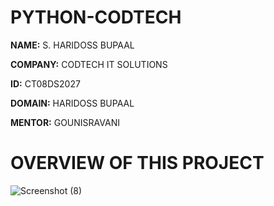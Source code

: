 # PYTHON-CODTECH
**NAME:** S. HARIDOSS BUPAAL

**COMPANY:** CODTECH IT SOLUTIONS

**ID:** CT08DS2027

**DOMAIN:** HARIDOSS BUPAAL

**MENTOR:** GOUNISRAVANI

# OVERVIEW OF THIS PROJECT
![Screenshot (8)](https://github.com/Alagar02/PYTHON-CODTECH/assets/175021075/b92e0784-2755-416f-86e4-aa072518a897)
